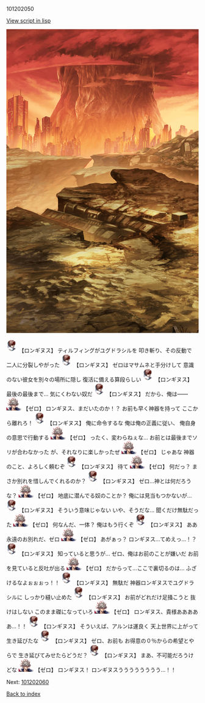 101202050

[View script in lisp](../scripts/101202050.txt)

![underwild.png](../images/backgrounds/underwild.png)

<img src="../images/units/1300111.png" alt="1300111.png" height="34"/>
【ロンギヌス】
ティルフィングがユグドラシルを
叩き斬り、その反動で
二人に分裂しやがった

<img src="../images/units/1300111.png" alt="1300111.png" height="34"/>
【ロンギヌス】
ゼロはマサムネと手分けして
意識のない彼女を別々の場所に隠し
復活に備える算段らしい

<img src="../images/units/1300111.png" alt="1300111.png" height="34"/>
【ロンギヌス】
最後の最後まで…
気にくわない奴だ

<img src="../images/units/1300111.png" alt="1300111.png" height="34"/>
【ロンギヌス】
だから、俺は――

<img src="../images/units/23.png" alt="23.png" height="34"/>
【ゼロ】
ロンギヌス、まだいたのか！？
お前も早く神器を持って
ここから離れろ！

<img src="../images/units/1300111.png" alt="1300111.png" height="34"/>
【ロンギヌス】
俺に命令するな
俺は俺の正義に従い、
俺自身の意思で行動する

<img src="../images/units/23.png" alt="23.png" height="34"/>
【ゼロ】
ったく、変わらねぇな…
お前とは最後までソリが合わなかった
が、それなりに楽しかったぜ

<img src="../images/units/23.png" alt="23.png" height="34"/>
【ゼロ】
じゃあな
神器のこと、よろしく頼むぞ

<img src="../images/units/1300111.png" alt="1300111.png" height="34"/>
【ロンギヌス】
待て

<img src="../images/units/23.png" alt="23.png" height="34"/>
【ゼロ】
何だっ？
まさか別れを惜しんでくれるのか？

<img src="../images/units/1300111.png" alt="1300111.png" height="34"/>
【ロンギヌス】
ゼロ…神とは何だろうな？

<img src="../images/units/23.png" alt="23.png" height="34"/>
【ゼロ】
地底に潜んでる奴のことか？
俺には見当もつかないが…

<img src="../images/units/1300111.png" alt="1300111.png" height="34"/>
【ロンギヌス】
そういう意味じゃない
いや、そうだな…
聞くだけ無駄だった

<img src="../images/units/23.png" alt="23.png" height="34"/>
【ゼロ】
何なんだ、一体？
俺はもう行くぞ

<img src="../images/units/1300111.png" alt="1300111.png" height="34"/>
【ロンギヌス】
ああ
永遠のお別れだ、ゼロ

<img src="../images/units/23.png" alt="23.png" height="34"/>
【ゼロ】
あがぁっ？
ロンギヌス…てめえっ…！？

<img src="../images/units/1300111.png" alt="1300111.png" height="34"/>
【ロンギヌス】
知っていると思うが…
ゼロ、俺はお前のことが嫌いだ
お前を見ていると反吐が出る

<img src="../images/units/23.png" alt="23.png" height="34"/>
【ゼロ】
だからって…ここで裏切るのは…
ふざけるなよぉぉぉっ！！

<img src="../images/units/1300111.png" alt="1300111.png" height="34"/>
【ロンギヌス】
無駄だ
神器ロンギヌスでユグドラシルに
しっかり縫い止めた

<img src="../images/units/1300111.png" alt="1300111.png" height="34"/>
【ロンギヌス】
お前がどれだけ足掻こうと
抜けはしない
このまま磔になっていろ

<img src="../images/units/23.png" alt="23.png" height="34"/>
【ゼロ】
ロンギヌス、貴様あああああ…！！

<img src="../images/units/1300111.png" alt="1300111.png" height="34"/>
【ロンギヌス】
そういえば、アルンは運良く
天上世界に上がって生き延びたな

<img src="../images/units/1300111.png" alt="1300111.png" height="34"/>
【ロンギヌス】
ゼロ、お前も
お得意の０％からの希望とやらで
生き延びてみせたらどうだ？

<img src="../images/units/1300111.png" alt="1300111.png" height="34"/>
【ロンギヌス】
まあ、不可能だろうけどな

<img src="../images/units/23.png" alt="23.png" height="34"/>
【ゼロ】
ロンギヌス！
ロンギヌスうううううううう…！！

Next: [101202060](101202060.md)

[Back to index](index.md)
